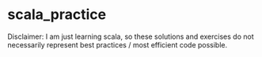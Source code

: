 # scala_practice

Disclaimer:  I am just learning scala, so these solutions and exercises do not necessarily represent best practices / most efficient code possible.  
